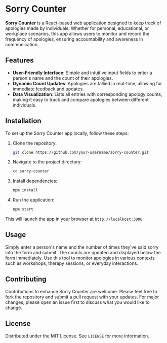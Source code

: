 
# Sorry Counter

**Sorry Counter** is a React-based web application designed to keep track of apologies made by individuals. Whether for personal, educational, or workplace scenarios, this app allows users to monitor and record the frequency of apologies, ensuring accountability and awareness in communication.

## Features

- **User-Friendly Interface**: Simple and intuitive input fields to enter a person's name and the count of their apologies.
- **Dynamic Count Updates**: Apologies are tallied in real-time, allowing for immediate feedback and updates.
- **Data Visualization**: Lists all entries with corresponding apology counts, making it easy to track and compare apologies between different individuals.

## Installation

To set up the Sorry Counter app locally, follow these steps:

1. Clone the repository:
   ```bash
   git clone https://github.com/your-username/sorry-counter.git
   ```
2. Navigate to the project directory:
   ```bash
   cd sorry-counter
   ```
3. Install dependencies:
   ```bash
   npm install
   ```
4. Run the application:
   ```bash
   npm start
   ```

This will launch the app in your browser at `http://localhost:3000`.

## Usage

Simply enter a person's name and the number of times they've said sorry into the form and submit. The counts are updated and displayed below the form immediately. Use this tool to monitor apologies in various contexts such as workshops, therapy sessions, or everyday interactions.

## Contributing

Contributions to enhance Sorry Counter are welcome. Please feel free to fork the repository and submit a pull request with your updates. For major changes, please open an issue first to discuss what you would like to change.

## License

Distributed under the MIT License. See `LICENSE` for more information.
